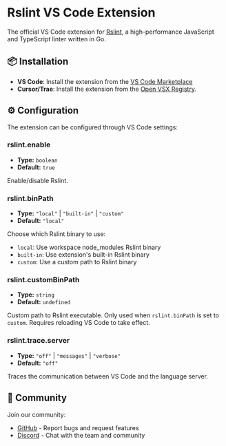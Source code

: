 # Rslint VS Code Extension

The official VS Code extension for [Rslint](https://github.com/web-infra-dev/rslint), a high-performance JavaScript and TypeScript linter written in Go.

## 📦 Installation

- **VS Code**: Install the extension from the [VS Code Marketplace](https://marketplace.visualstudio.com/items?itemName=rstack.rslint)
- **Cursor/Trae**: Install the extension from the [Open VSX Registry](https://open-vsx.org/extension/rstack/rslint).

## ⚙️ Configuration

The extension can be configured through VS Code settings:

### rslint.enable

- **Type:** `boolean`
- **Default:** `true`

Enable/disable Rslint.

### rslint.binPath

- **Type:** `"local"` | `"built-in"` | `"custom"`
- **Default:** `"local"`

Choose which Rslint binary to use:

- `local`: Use workspace node_modules Rslint binary
- `built-in`: Use extension's built-in Rslint binary
- `custom`: Use a custom path to Rslint binary

### rslint.customBinPath

- **Type:** `string`
- **Default:** `undefined`

Custom path to Rslint executable. Only used when `rslint.binPath` is set to `custom`. Requires reloading VS Code to take effect.

### rslint.trace.server

- **Type:** `"off"` | `"messages"` | `"verbose"`
- **Default:** `"off"`

Traces the communication between VS Code and the language server.

## 💬 Community

Join our community:

- [GitHub](https://github.com/web-infra-dev/rslint) - Report bugs and request features
- [Discord](https://discord.gg/uPSudkun2b) - Chat with the team and community
